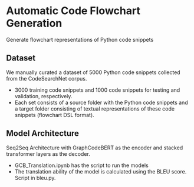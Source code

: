 # Automatic Code Flowchart Generation
Generate flowchart representations of Python code snippets 

## Dataset
We manually curated a dataset of 5000 Python code snippets collected from the CodeSearchNet corpus. 
- 3000 training code snippets and 1000 code snippets for testing and validation, respectively.
- Each set consists of a source folder with the Python code snippets and a target folder consisting of textual representations of these code snippets (flowchart DSL format).

## Model Architecture
Seq2Seq Architecture with GraphCodeBERT as the encoder and stacked transformer layers as the decoder.
- GCB_Translation.ipynb has the script to run the models
- The translation ability of the model is calculated using the BLEU score. Script in bleu.py.

